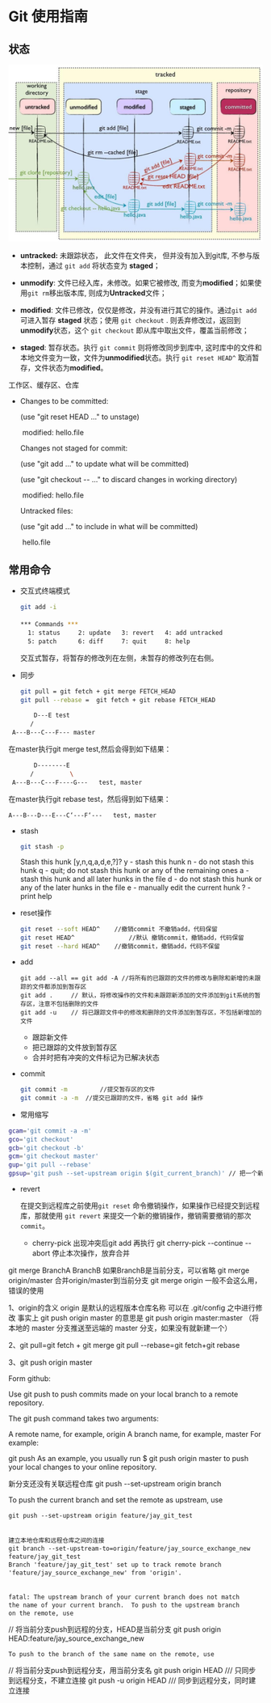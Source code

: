 # Git 使用指南

## 状态

![img](https://github.com/nannanIT/MyGitCode/blob/master/MyGitCode/Resource/git.jpg)

* **untracked:** 未跟踪状态， 此文件在文件夹， 但并没有加入到git库, 不参与版本控制，通过 `git add` 将状态变为 **staged**；

* **unmodify**: 文件已经入库，未修改。如果它被修改, 而变为**modified**；如果使用`git rm`移出版本库, 则成为**Untracked**文件；

* **modified**: 文件已修改，仅仅是修改，并没有进行其它的操作。通过`git add` 可进入暂存 **staged** 状态；使用 `git checkout` . 则丢弃修改过，返回到**unmodify**状态，这个 `git checkout` 即从库中取出文件，覆盖当前修改；

* **staged**: 暂存状态。执行 `git commit` 则将修改同步到库中, 这时库中的文件和本地文件变为一致，文件为**unmodified**状态。执行 `git reset HEAD^` 取消暂存，文件状态为**modified**。

工作区、缓存区、仓库

* Changes to be committed:

   (use "git reset HEAD <file>..." to unstage)

  

  ​	modified:  hello.file

  

  Changes not staged for commit:

   (use "git add <file>..." to update what will be committed)

   (use "git checkout -- <file>..." to discard changes in working directory)

  

  ​	modified:  hello.file

  

  Untracked files:

   (use "git add <file>..." to include in what will be committed)

  

  ​	hello.file

  

## 常用命令

* 交互式终端模式

  ```bash
  git add -i
  
  *** Commands ***
    1: status	  2: update	  3: revert	  4: add untracked
    5: patch	  6: diff	  7: quit	  8: help
  ```

  交互式暂存，将暂存的修改列在左侧，未暂存的修改列在右侧。

* 同步

  ```bash
  git pull = git fetch + git merge FETCH_HEAD 
  git pull --rebase =  git fetch + git rebase FETCH_HEAD 
  ```

```bash
       D---E test
      /
 A---B---C---F--- master
```

在master执行git merge test,然后会得到如下结果：

```bash
       D--------E
      /          \
 A---B---C---F----G---   test, master
```

在master执行git rebase test，然后得到如下结果：

```bash
A---B---D---E---C‘---F‘---   test, master
```

* stash

  ```bash
  git stash -p
  ```

  Stash this hunk [y,n,q,a,d,e,?]? 
  y - stash this hunk
  n - do not stash this hunk
  q - quit; do not stash this hunk or any of the remaining ones
  a - stash this hunk and all later hunks in the file
  d - do not stash this hunk or any of the later hunks in the file
  e - manually edit the current hunk
  ? - print help

* reset操作

  ```bash
  git reset --soft HEAD^	//撤销commit 不撤销add，代码保留
  git reset HEAD^ 				//默认 撤销commit，撤销add，代码保留
  git reset --hard HEAD^ 	//撤销commit，撤销add，代码不保留
  ```

* add

  ```console
  git add --all == git add -A //将所有的已跟踪的文件的修改与删除和新增的未跟踪的文件都添加到暂存区
  git add .		// 默认，将修改操作的文件和未跟踪新添加的文件添加到git系统的暂存区，注意不包括删除的文件
  git add -u	// 将已跟踪文件中的修改和删除的文件添加到暂存区，不包括新增加的文件
  ```

  - 跟踪新文件
  - 把已跟踪的文件放到暂存区
  - 合并时把有冲突的文件标记为已解决状态

* commit

  ```bash
  git commit -m			//提交暂存区的文件
  git commit -a -m	//提交已跟踪的文件，省略 git add 操作
  ```

*  常用缩写

  ```bash
  gcam='git commit -a -m'
  gco='git checkout'
  gcb='git checkout -b'
  gcm='git checkout master'
  gup='git pull --rebase'
  gpsup='git push --set-upstream origin $(git_current_branch)' // 把一个新分支提交到远程
  ```

* revert

  在提交到远程库之前使用`git reset` 命令撤销操作，如果操作已经提交到远程库，那就使用 `git revert` 来提交一个新的撤销操作，撤销需要撤销的那次`commit`。
  
  * cherry-pick
  出现冲突后git add 再执行 git cherry-pick --continue
  --abort 停止本次操作，放弃合并
  
  
git merge BranchA     BranchB 如果BranchB是当前分支，可以省略
git merge origin/master     合并origin/master到当前分支
git merge origin 一般不会这么用，错误的使用


1、origin的含义
origin 是默认的远程版本仓库名称
可以在 .git/config 之中进行修改
事实上 git push origin master 的意思是 git push origin master:master （将本地的 master 分支推送至远端的 master 分支，如果没有就新建一个）


2、git pull=git fetch + git merge
git pull --rebase=git fetch+git rebase

3、git push origin master

Form github:

Use git push to push commits made on your local branch to a remote repository.

The git push command takes two arguments:

A remote name, for example, origin
A branch name, for example, master
For example:

git push  <REMOTENAME> <BRANCHNAME> 
As an example, you usually run $ git push origin master to push your local changes to your online repository.

新分支还没有关联远程仓库
git push --set-upstream origin branch

To push the current branch and set the remote as upstream, use

    git push --set-upstream origin feature/jay_git_test
    
    
    建立本地仓库和远程仓库之间的连接
    git branch --set-upstream-to=origin/feature/jay_source_exchange_new feature/jay_git_test
    Branch 'feature/jay_git_test' set up to track remote branch 'feature/jay_source_exchange_new' from 'origin'.
    
    
    fatal: The upstream branch of your current branch does not match
    the name of your current branch.  To push to the upstream branch
    on the remote, use

// 将当前分支push到远程的分支，HEAD是当前分支
        git push origin HEAD:feature/jay_source_exchange_new

    To push to the branch of the same name on the remote, use

// 将当前分支push到远程分支，用当前分支名
        git push origin HEAD /// 只同步到远程分支，不建立连接
        git push -u origin HEAD /// 同步到远程分支，同时建立连接
